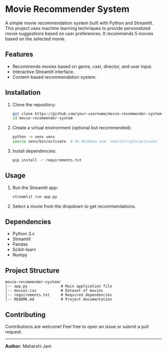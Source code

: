 # Movie Recommender System

A simple movie recommendation system built with Python and Streamlit. This project uses machine learning techniques to provide personalized movie suggestions based on user preferences. It recommends 5 movies based on the selected movie.

## Features
- Recommends movies based on genre, cast, director, and user input.
- Interactive Streamlit interface.
- Content-based recommendation system.

## Installation

1. Clone the repository:
   ```bash
   git clone https://github.com/your-username/movie-recommender-system.git
   cd movie-recommender-system
   ```
2. Create a virtual environment (optional but recommended):
   ```bash
   python -m venv venv
   source venv/bin/activate  # On Windows use `venv\Scripts\activate`
   ```
3. Install dependencies:
   ```bash
   pip install -r requirements.txt
   ```

## Usage

1. Run the Streamlit app:
   ```bash
   streamlit run app.py
   ```
2. Select a movie from the dropdown to get recommendations.

## Dependencies
- Python 3.x
- Streamlit
- Pandas
- Scikit-learn
- Numpy

## Project Structure
```
movie-recommender-system/
│-- app.py               # Main application file
│-- movies.csv           # Dataset of movies
│-- requirements.txt     # Required dependencies
│-- README.md            # Project documentation
```

## Contributing
Contributions are welcome! Feel free to open an issue or submit a pull request.

---
**Author:** Maharshi Jani
